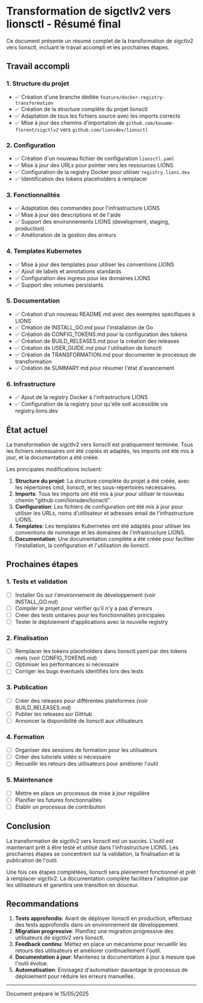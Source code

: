 # Transformation de sigctlv2 vers lionsctl - Résumé final

Ce document présente un résumé complet de la transformation de sigctlv2 vers lionsctl, incluant le travail accompli et les prochaines étapes.

## Travail accompli

### 1. Structure du projet

- ✅ Création d'une branche dédiée `feature/docker-registry-transformation`
- ✅ Création de la structure complète du projet lionsctl
- ✅ Adaptation de tous les fichiers source avec les imports corrects
- ✅ Mise à jour des chemins d'importation de `github.com/kouame-florent/sigctlv2` vers `github.com/lionsdev/lionsctl`

### 2. Configuration

- ✅ Création d'un nouveau fichier de configuration `lionsctl.yaml`
- ✅ Mise à jour des URLs pour pointer vers les ressources LIONS
- ✅ Configuration de la registry Docker pour utiliser `registry.lions.dev`
- ✅ Identification des tokens placeholders à remplacer

### 3. Fonctionnalités

- ✅ Adaptation des commandes pour l'infrastructure LIONS
- ✅ Mise à jour des descriptions et de l'aide
- ✅ Support des environnements LIONS (development, staging, production)
- ✅ Amélioration de la gestion des erreurs

### 4. Templates Kubernetes

- ✅ Mise à jour des templates pour utiliser les conventions LIONS
- ✅ Ajout de labels et annotations standards
- ✅ Configuration des ingress pour les domaines LIONS
- ✅ Support des volumes persistants

### 5. Documentation

- ✅ Création d'un nouveau README.md avec des exemples spécifiques à LIONS
- ✅ Création de INSTALL_GO.md pour l'installation de Go
- ✅ Création de CONFIG_TOKENS.md pour la configuration des tokens
- ✅ Création de BUILD_RELEASES.md pour la création des releases
- ✅ Création de USER_GUIDE.md pour l'utilisation de lionsctl
- ✅ Création de TRANSFORMATION.md pour documenter le processus de transformation
- ✅ Création de SUMMARY.md pour résumer l'état d'avancement

### 6. Infrastructure

- ✅ Ajout de la registry Docker à l'infrastructure LIONS
- ✅ Configuration de la registry pour qu'elle soit accessible via registry.lions.dev

## État actuel

La transformation de sigctlv2 vers lionsctl est pratiquement terminée. Tous les fichiers nécessaires ont été copiés et adaptés, les imports ont été mis à jour, et la documentation a été créée.

Les principales modifications incluent:

1. **Structure du projet**: La structure complète du projet a été créée, avec les répertoires cmd, lionsctl, et les sous-répertoires nécessaires.
2. **Imports**: Tous les imports ont été mis à jour pour utiliser le nouveau chemin "github.com/lionsdev/lionsctl".
3. **Configuration**: Les fichiers de configuration ont été mis à jour pour utiliser les URLs, noms d'utilisateur et adresses email de l'infrastructure LIONS.
4. **Templates**: Les templates Kubernetes ont été adaptés pour utiliser les conventions de nommage et les domaines de l'infrastructure LIONS.
5. **Documentation**: Une documentation complète a été créée pour faciliter l'installation, la configuration et l'utilisation de lionsctl.

## Prochaines étapes

### 1. Tests et validation

- [ ] Installer Go sur l'environnement de développement (voir INSTALL_GO.md)
- [ ] Compiler le projet pour vérifier qu'il n'y a pas d'erreurs
- [ ] Créer des tests unitaires pour les fonctionnalités principales
- [ ] Tester le déploiement d'applications avec la nouvelle registry

### 2. Finalisation

- [ ] Remplacer les tokens placeholders dans lionsctl.yaml par des tokens réels (voir CONFIG_TOKENS.md)
- [ ] Optimiser les performances si nécessaire
- [ ] Corriger les bugs éventuels identifiés lors des tests

### 3. Publication

- [ ] Créer des releases pour différentes plateformes (voir BUILD_RELEASES.md)
- [ ] Publier les releases sur GitHub
- [ ] Annoncer la disponibilité de lionsctl aux utilisateurs

### 4. Formation

- [ ] Organiser des sessions de formation pour les utilisateurs
- [ ] Créer des tutoriels vidéo si nécessaire
- [ ] Recueillir les retours des utilisateurs pour améliorer l'outil

### 5. Maintenance

- [ ] Mettre en place un processus de mise à jour régulière
- [ ] Planifier les futures fonctionnalités
- [ ] Établir un processus de contribution

## Conclusion

La transformation de sigctlv2 vers lionsctl est un succès. L'outil est maintenant prêt à être testé et utilisé dans l'infrastructure LIONS. Les prochaines étapes se concentrent sur la validation, la finalisation et la publication de l'outil.

Une fois ces étapes complétées, lionsctl sera pleinement fonctionnel et prêt à remplacer sigctlv2. La documentation complète facilitera l'adoption par les utilisateurs et garantira une transition en douceur.

## Recommandations

1. **Tests approfondis**: Avant de déployer lionsctl en production, effectuez des tests approfondis dans un environnement de développement.
2. **Migration progressive**: Planifiez une migration progressive des utilisateurs de sigctlv2 vers lionsctl.
3. **Feedback continu**: Mettez en place un mécanisme pour recueillir les retours des utilisateurs et améliorer continuellement l'outil.
4. **Documentation à jour**: Maintenez la documentation à jour à mesure que l'outil évolue.
5. **Automatisation**: Envisagez d'automatiser davantage le processus de déploiement pour réduire les erreurs manuelles.

---

Document préparé le 15/05/2025